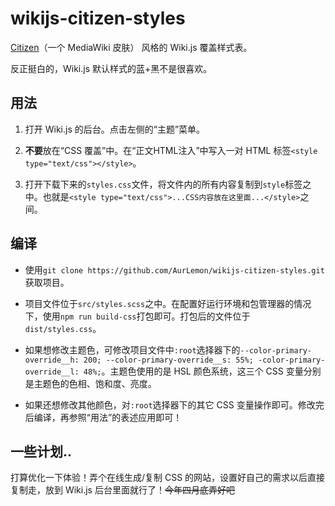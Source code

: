 # wikijs-citizen-styles
[Citizen](https://github.com/StarCitizenTools/mediawiki-skins-Citizen/)（一个 MediaWiki 皮肤） 风格的 Wiki.js 覆盖样式表。

反正挺白的，Wiki.js 默认样式的蓝+黑不是很喜欢。

## 用法
1. 打开 Wiki.js 的后台。点击左侧的“主题”菜单。

2. **不要**放在“CSS 覆盖”中。在“正文HTML注入”中写入一对 HTML 标签```<style type="text/css"></style>```。

3. 打开下载下来的```styles.css```文件，将文件内的所有内容复制到```style```标签之中。也就是```<style type="text/css">...CSS内容放在这里面...</style>```之间。

## 编译
* 使用```git clone https://github.com/AurLemon/wikijs-citizen-styles.git```获取项目。

* 项目文件位于```src/styles.scss```之中。在配置好运行环境和包管理器的情况下，使用```npm run build-css```打包即可。打包后的文件位于```dist/styles.css```。

* 如果想修改主题色，可修改项目文件中```:root```选择器下的```--color-primary-override__h: 200; --color-primary-override__s: 55%; -color-primary-override__l: 48%;```。主题色使用的是 HSL 颜色系统，这三个 CSS 变量分别是主题色的色相、饱和度、亮度。

* 如果还想修改其他颜色，对```:root```选择器下的其它 CSS 变量操作即可。修改完后编译，再参照“用法”的表述应用即可！

## 一些计划..
打算优化一下体验！弄个在线生成/复制 CSS 的网站，设置好自己的需求以后直接复制走，放到 Wiki.js 后台里面就行了！~~今年四月底弄好吧~~
